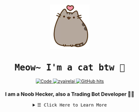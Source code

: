<p align="center">
  <img src="kitten.png">
</p>

<h1 align="center">
  <samp>
    <b>
      Meow~ I'm a cat btw 🐾
    </b>
  </samp>
</h1>
  
<p align="center">
  <a href="https://github.com/zyairelai?tab=repositories" target="_blank">
    <img alt="Code" src="https://img.shields.io/badge/-code-000000?style=flat-square&logo=Plex&logoColor=white">
  </a>
  <a href="https://github.com/zyairelai" target="_blank">
    <img alt="zyairelai" src="https://badges.pufler.dev/visits/zyairelai/zyairelai?logo=GitHub&label=visits&color=success&logoColor=white&style=flat-square"/>
  </a>
  <a href="https://github.com/zyairelai" target="_blank">
    <img alt="GitHub hits" src="https://img.shields.io/github/last-commit/zyairelai/zyairelai?label=profile%20updated&style=flat-square">
  </a>
</p>

<h3 align="center">I am a Noob Hecker, also a Trading Bot Developer 👨‍💻</h3>

<details>
  <summary  align="center">
    <samp align="center">
      &#9776; Click Here to Learn More
    </samp></summary> 

  ### Who am I?

  - 👨‍💻 I am currently **FULL THROTTLE** on [Offensive Security PWK/PEN-200 Course](https://www.offensive-security.com/pwk-oscp/) <!--- maintaining [that Trading Bot](https://github.com/zyairelai/futures-hero) -->
  - 🔮 Besides hecking, I like Ancient Chinese Fortune Telling and learning my way to build this [this Flutter App](https://github.com/zyairelai/ching-chong-calculator)
  - 👽 You can read my crazy thoughts on https://medium.com/@louiszhenyean 
  - 💪 Strength : I can flirt anywhere 😻
  - 💔 Weakness : Those beautiful eyes of yours 🥺
  - 🦄 Fun fact : If it costs me 10 minutes to do two 5 minutes reccuring tasks, I'd rather spend 6 hours to automate it 🕺🏼

  ### ⚔️ Portfolios ⚔️
  <a href="https://tryhackme.com/p/Zyaire"><p align="center"><img src="https://tryhackme-badges.s3.amazonaws.com/Zyaire.png" alt="TryHackMe"></a> <a href="https://www.hackthebox.eu/profile/218914"><img src="http://www.hackthebox.eu/badge/image/223593" alt="HackTheBox"></p></a> <p> <p>
  - Bugcrowd https://bugcrowd.com/Zyaire  
  - HackTheBox https://app.hackthebox.com/profile/223593  
  - PwnTillDawn https://online.pwntilldawn.com/Achievements/3175  
  - TryHackMe https://tryhackme.com/p/Zyaire  
  - QwikLabs Season 1 [Clouds and Devops](https://www.qwiklabs.com/public_profiles/71968865-0b3b-4f8b-9fa5-7b94c458ee96)  
  - QwikLabs Season 2 [Artificial Intelligence and Machine Learning](https://www.qwiklabs.com/public_profiles/8a86fcb5-9b5e-4d05-b4f7-43454cd97463)  

  ### My goals for 2022:
  - ✅ Reaching [Pro Hacker rank](https://help.hackthebox.com/en/articles/5185158-introduction-to-hack-the-box) on HackTheBox 
  - 👨‍💻 Reaching [0xD GOD rank](https://docs.tryhackme.com/docs/general/tryhackme-levels/) on TryHackMe 
  - 🎓 Become [Offensive Security Certified Professional (OSCP)](https://www.offensive-security.com/offsec/what-it-means-to-be-oscp/)
  - 🐞 Become [Burp Suite Certified Practitioner](https://portswigger.net/web-security/certification)

  ### Github Stats
  <p> <p>
    <a href="#">
      <p align="center">
        <img src="https://github-profile-summary-cards.vercel.app/api/cards/profile-details?username=zyairelai&theme=monokai"  width="60%" height="60%">
      </p>
    </a>
  <p> <p>
    <a href="#">
      <p align="center">
        <img src="https://github-readme-stats.vercel.app/api?username=zyairelai&show_icons=true&count_private=true&theme=dark" width="50%" height="50%">
      </p>
    </a>
  <p> <p>
    <a href="#">
      <p align="center">
        <img src="https://github-readme-stats.vercel.app/api/top-langs/?username=zyairelai&layout=compact&theme=dark" width="50%" height="50%">
      </p>
    </a>

</details>
